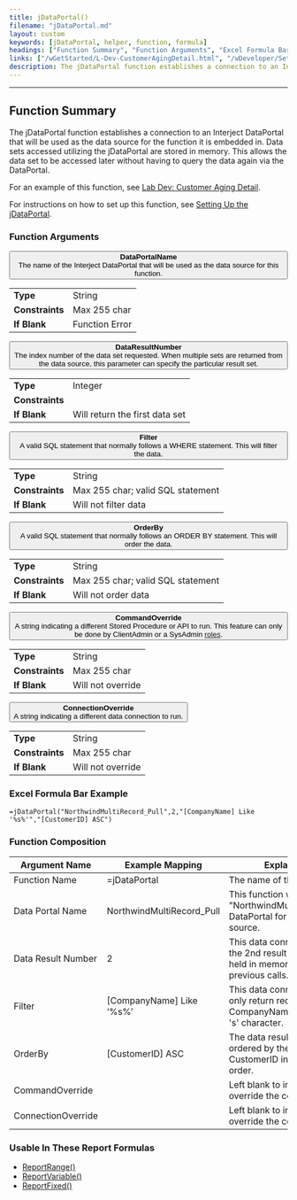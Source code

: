 ```yaml
---
title: jDataPortal()
filename: "jDataPortal.md"
layout: custom
keywords: [jDataPortal, helper, function, formula]
headings: ["Function Summary", "Function Arguments", "Excel Formula Bar Example", "Function Composition", "Usable In These Report Formulas"]
links: ["/wGetStarted/L-Dev-CustomerAgingDetail.html", "/wDeveloper/SetupjDataPortal.html", "/wPortal/INTERJECT-Roles.html", "ReportRange.html", "ReportVariable.html", "ReportFixed.html"]
description: The jDataPortal function establishes a connection to an Interject DataPortal that will be used as the data source for the function it is embedded in.
---
```

* * *

##  Function Summary

The jDataPortal function establishes a connection to an Interject DataPortal that will be used as the data source for the function it is embedded in. Data sets accessed utilizing the jDataPortal are stored in memory. This allows the data set to be accessed later without having to query the data again via the DataPortal.

For an example of this function, see [Lab Dev: Customer Aging Detail](/wGetStarted/L-Dev-CustomerAgingDetail.html).

For instructions on how to set up this function, see [Setting Up the jDataPortal](/wDeveloper/SetupjDataPortal.html).

###  Function Arguments

<button class="collapsible-parameter">**DataPortalName**<br>The name of the Interject DataPortal that will be used as the data source for this function.</button>
<div markdown="1" class="panel-parameter">
<table>
  <tbody>
    <tr>
		<td class="pph"><b>Type</b></td>
		<td>String</td>
    </tr>
    <tr>
		<td class="pph"><b>Constraints</b></td>
		<td>Max 255 char</td>
    </tr>
    <tr>
		<td class="pph"><b>If Blank</b></td>
		<td>Function Error</td>
    </tr>
  </tbody>
</table>
</div>

<button class="collapsible-parameter">**DataResultNumber**<br>The index number of the data set requested. When multiple sets are returned from the data source, this parameter can specify the particular result set.</button>
<div markdown="1" class="panel-parameter">
<table>
  <tbody>
    <tr>
		<td class="pph"><b>Type</b></td>
		<td>Integer</td>
    </tr>
    <tr>
		<td class="pph"><b>Constraints</b></td>
		<td></td>
    </tr>
    <tr>
		<td class="pph"><b>If Blank</b></td>
		<td>Will return the first data set</td>
    </tr>
  </tbody>
</table>
</div>

<button class="collapsible-parameter">**Filter**<br>A valid SQL statement that normally follows a WHERE statement. This will filter the data.</button>
<div markdown="1" class="panel-parameter">
<table>
  <tbody>
    <tr>
		<td class="pph"><b>Type</b></td>
		<td>String</td>
    </tr>
    <tr>
		<td class="pph"><b>Constraints</b></td>
		<td>Max 255 char; valid SQL statement</td>
    </tr>
    <tr>
		<td class="pph"><b>If Blank</b></td>
		<td>Will not filter data</td>
    </tr>
  </tbody>
</table>
</div>

<button class="collapsible-parameter">**OrderBy**<br>A valid SQL statement that normally follows an ORDER BY statement. This will order the data.</button>
<div markdown="1" class="panel-parameter">
<table>
  <tbody>
    <tr>
		<td class="pph"><b>Type</b></td>
		<td>String</td>
    </tr>
    <tr>
		<td class="pph"><b>Constraints</b></td>
		<td>Max 255 char; valid SQL statement</td>
    </tr>
    <tr>
		<td class="pph"><b>If Blank</b></td>
		<td>Will not order data</td>
    </tr>
  </tbody>
</table>
</div>

<button class="collapsible-parameter">**CommandOverride**<br>A string indicating a different Stored Procedure or API to run. This feature can only be done by ClientAdmin or a SysAdmin [roles](/wPortal/INTERJECT-Roles.html).</button>
<div markdown="1" class="panel-parameter">
<table>
  <tbody>
    <tr>
		<td class="pph"><b>Type</b></td>
		<td>String</td>
    </tr>
    <tr>
		<td class="pph"><b>Constraints</b></td>
		<td>Max 255 char</td>
    </tr>
    <tr>
		<td class="pph"><b>If Blank</b></td>
		<td>Will not override</td>
    </tr>
  </tbody>
</table>
</div>

<button class="collapsible-parameter">**ConnectionOverride**<br>A string indicating a different data connection to run.</button>
<div markdown="1" class="panel-parameter">
<table>
  <tbody>
    <tr>
		<td class="pph"><b>Type</b></td>
		<td>String</td>
    </tr>
    <tr>
		<td class="pph"><b>Constraints</b></td>
		<td>Max 255 char</td>
    </tr>
    <tr>
		<td class="pph"><b>If Blank</b></td>
		<td>Will not override</td>
    </tr>
  </tbody>
</table>
</div>

###  Excel Formula Bar Example

```Excel
=jDataPortal("NorthwindMultiRecord_Pull",2,"[CompanyName] Like '%s%'","[CustomerID] ASC")
```

###  Function Composition

| Argument Name  |  Example Mapping  |  Explanation   |  
|------|------|------|
|  Function Name  |  =jDataPortal  |  The name of this function.  |  
|  Data Portal Name  |  NorthwindMultiRecord_Pull  |  This function will use the "NorthwindMultiRecord_Pull" DataPortal for the data source.  |  
|  Data Result Number  |  2  |  This data connection will use the 2nd result set previously held in memory from previous calls.  |  
|  Filter  |  [CompanyName] Like ‘%s%’  |  This data connection will only return records whose CompanyName contains an 's' character.  |  
|  OrderBy  |  [CustomerID] ASC  |  The data result will be ordered by the column CustomerID in ascending order.  |  
|  CommandOverride  |    |  Left blank to indicate to not override the command.  |  
|  ConnectionOverride  |    |  Left blank to indicate to not override the connection.  |  

###  Usable In These Report Formulas

* [ReportRange()](ReportRange.html)
* [ReportVariable()](ReportVariable.html)
* [ReportFixed()](ReportFixed.html)

